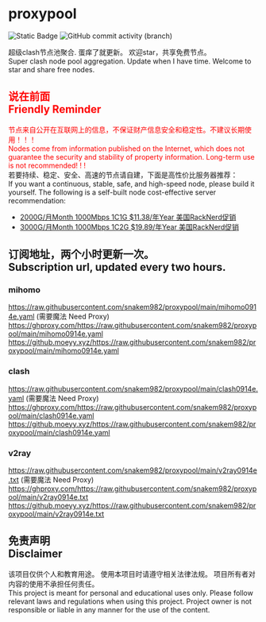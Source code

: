 # proxypool

![Static Badge](https://img.shields.io/badge/ss|ssr|vmess|vless|trojan-free-orange)
![GitHub commit activity (branch)](https://img.shields.io/github/commit-activity/w/snakem982/proxypool?color=DC52FC)


超级clash节点池聚合.
蛋痒了就更新。
欢迎star，共享免费节点。
<br/>
Super clash node pool aggregation.
Update when I have time.
Welcome to star and share free nodes.

## <font color="red">说在前面<br/>Friendly Reminder</font>
<font color="red">节点来自公开在互联网上的信息，不保证财产信息安全和稳定性。不建议长期使用！！！<br/>
Nodes come from information published on the Internet,
which does not guarantee the security and stability of property information.
Long-term use is not recommended! ! !</font><br/>
若要持续、稳定、安全、高速的节点请自建，下面是高性价比服务器推荐：<br/>
If you want a continuous, stable, safe, and high-speed node, please build it yourself.
The following is a self-built node cost-effective server recommendation:
- [2000G/月Month 1000Mbps 1C1G $11.38/年Year 美国RackNerd促销](https://my.racknerd.com/aff.php?aff=8613 "美国RackNerd")
- [3000G/月Month 1000Mbps 1C2G $19.89/年Year 美国RackNerd促销](https://my.racknerd.com/aff.php?aff=8613 "美国RackNerd")

## 订阅地址，两个小时更新一次。<br/>Subscription url, updated every two hours.
### mihomo
https://raw.githubusercontent.com/snakem982/proxypool/main/mihomo0914e.yaml  (需要魔法 Need Proxy)
https://ghproxy.com/https://raw.githubusercontent.com/snakem982/proxypool/main/mihomo0914e.yaml
https://github.moeyy.xyz/https://raw.githubusercontent.com/snakem982/proxypool/main/mihomo0914e.yaml
### clash
https://raw.githubusercontent.com/snakem982/proxypool/main/clash0914e.yaml  (需要魔法 Need Proxy)
https://ghproxy.com/https://raw.githubusercontent.com/snakem982/proxypool/main/clash0914e.yaml
https://github.moeyy.xyz/https://raw.githubusercontent.com/snakem982/proxypool/main/clash0914e.yaml
### v2ray
https://raw.githubusercontent.com/snakem982/proxypool/main/v2ray0914e.txt  (需要魔法 Need Proxy)
https://ghproxy.com/https://raw.githubusercontent.com/snakem982/proxypool/main/v2ray0914e.txt
https://github.moeyy.xyz/https://raw.githubusercontent.com/snakem982/proxypool/main/v2ray0914e.txt


## 免责声明 <br/>Disclaimer
该项目仅供个人和教育用途。
使用本项目时请遵守相关法律法规。
项目所有者对内容的使用不承担任何责任。
<br/>
This project is meant for personal and educational uses only.
Please follow relevant laws and regulations when using this project.
Project owner is not responsible or liable in any manner for the use of the content.
